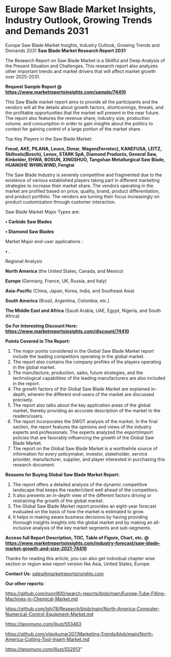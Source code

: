 # Europe Saw Blade Market Insights, Industry Outlook, Growing Trends and Demands 2031
 Europe Saw Blade Market Insights, Industry Outlook, Growing Trends and Demands 2031
<strong>Saw Blade Market Research Report 2031</strong>

The Research Report on Saw Blade Market is a Skillful and Deep Analysis of the Present Situation and Challenges. This research report also analyzes other important trends and market drivers that will affect market growth over 2025-2031.

<strong>Request Sample Report @ <a href=https://www.marketreportsinsights.com/sample/74410>https://www.marketreportsinsights.com/sample/74410</a></strong>

This Saw Blade market report aims to provide all the participants and the vendors will all the details about growth factors, shortcomings, threats, and the profitable opportunities that the market will present in the near future. The report also features the revenue share, industry size, production volume, and consumption in order to gain insights about the politics to contest for gaining control of a large portion of the market share.

Top Key Players in the Saw Blade Market:

<strong>Freud, AKE, PILANA, Leuco, Dimar, Wagen(Ferrotec), KANEFUSA, LEITZ, Skiltools(Bosch), Lenox, STARK SpA, Diamond Products, General Saw, Kinkelder, EHWA, BOSUN, XINGSHUO, Tangshan Metallurgical Saw Blade, HUANGHE WHIRLWIND, Fengtai</strong>

The Saw Blade Industry is severely competitive and fragmented due to the existence of various established players taking part in different marketing strategies to increase their market share. The vendors operating in the market are profiled based on price, quality, brand, product differentiation, and product portfolio. The vendors are turning their focus increasingly on product customization through customer interaction.

Saw Blade Market Major Types are:

<strong>• Carbide Saw Blades

• Diamond Saw Blades</strong>

Market Major end-user applications :

<strong>• .</strong>

Regional Analysis

</u><strong><b>North America</b></strong> (the United States, Canada, and Mexico)

<strong><b>Europe </b></strong>(Germany, France, UK, Russia, and Italy)

<strong><b>Asia-Pacific</b></strong> (China, Japan, Korea, India, and Southeast Asia)

<strong><b>South America</b></strong> (Brazil, Argentina, Colombia, etc.)

<strong><b>The Middle East and Africa</b></strong> (Saudi Arabia, UAE, Egypt, Nigeria, and South Africa)

<strong>Go For Interesting Discount Here: <a href=https://www.marketreportsinsights.com/discount/74410>https://www.marketreportsinsights.com/discount/74410</a></strong>

<strong>Points Covered in The Report:</strong>
<ol>
  <li>The major points considered in the Global Saw Blade Market report include the leading competitors operating in the global market.</li>
  <li>The report also contains the company profiles of the players operating in the global market.</li>
  <li>The manufacture, production, sales, future strategies, and the technological capabilities of the leading manufacturers are also included in the report.</li>
  <li>The growth factors of the Global Saw Blade Market are explained in-depth, wherein the different end-users of the market are discussed precisely.</li>
  <li>The report also talks about the key application areas of the global market, thereby providing an accurate description of the market to the readers/users.</li>
  <li>The report incorporates the SWOT analysis of the market. In the final section, the report features the opinions and views of the industry experts and professionals. The experts analyzed the export/import policies that are favorably influencing the growth of the Global Saw Blade Market.</li>
  <li>The report on the Global Saw Blade Market is a worthwhile source of information for every policymaker, investor, stakeholder, service provider, manufacturer, supplier, and player interested in purchasing this research document.</li>
</ol>
<strong>Reasons for Buying Global Saw Blade Market Report:</strong>

<ol>
  <li>The report offers a detailed analysis of the dynamic competitive landscape that keeps the reader/client well ahead of the competitors.</li>
  <li>It also presents an in-depth view of the different factors driving or restraining the growth of the global market.</li>
  <li>The Global Saw Blade Market report provides an eight-year forecast evaluated on the basis of how the market is estimated to grow.</li>
  <li>It helps in making aware business decisions by having providing thorough insights insights into the global market and by making an all-inclusive analysis of the key market segments and sub-segments.</li>
</ol>
<strong>Access full Report Description, TOC, Table of Figure, Chart, etc. @ <a href=https://www.marketreportsinsights.com/industry-forecast/saw-blade-market-growth-and-size-2021-74410>https://www.marketreportsinsights.com/industry-forecast/saw-blade-market-growth-and-size-2021-74410</a></strong>


Thanks for reading this article; you can also get individual chapter wise section or region wise report version like Asia, United States, Europe.

<strong>Contact Us:</strong>
sales@marketreportsinsights.com

<strong>Our other reports:</strong>

<a href=https://github.com/noori900/search-reports/blob/main/Europe-Tube-Filling-Machines-in-Chemical-Market.md>https://github.com/noori900/search-reports/blob/main/Europe-Tube-Filling-Machines-in-Chemical-Market.md</a>

<a href=https://github.com/Ishi78/Research/blob/main/North-America-Computer-Numerical-Control-Equipment-Market.md>https://github.com/Ishi78/Research/blob/main/North-America-Computer-Numerical-Control-Equipment-Market.md</a>

<a href=https://tanomuno.com/illust/553463>https://tanomuno.com/illust/553463</a>

<a href=https://github.com/vijaykumar207/Marketing-Trends/blob/main/North-America-Cutting-Tool-Insert-Market.md>https://github.com/vijaykumar207/Marketing-Trends/blob/main/North-America-Cutting-Tool-Insert-Market.md</a>

<a href=https://tanomuno.com/illust/552913>https://tanomuno.com/illust/552913</a>"
